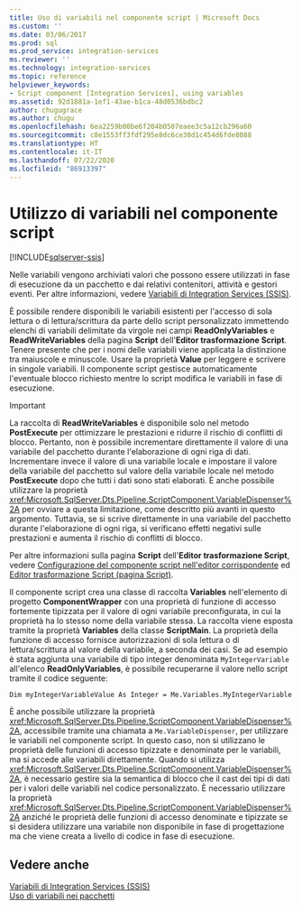 ```yaml
---
title: Uso di variabili nel componente script | Microsoft Docs
ms.custom: ''
ms.date: 03/06/2017
ms.prod: sql
ms.prod_service: integration-services
ms.reviewer: ''
ms.technology: integration-services
ms.topic: reference
helpviewer_keywords:
- Script component [Integration Services], using variables
ms.assetid: 92d1881a-1ef1-43ae-b1ca-48d0536bdbc2
author: chugugrace
ms.author: chugu
ms.openlocfilehash: 6ea2259b00be6f204b0507eaee3c5a12cb296a60
ms.sourcegitcommit: c8e1553ff3fdf295e8dc6ce30d1c454d6fde8088
ms.translationtype: HT
ms.contentlocale: it-IT
ms.lasthandoff: 07/22/2020
ms.locfileid: "86913397"
---
```

# <a name="using-variables-in-the-script-component"></a>Utilizzo di variabili nel componente script

[!INCLUDE[sqlserver-ssis](../../../includes/applies-to-version/sqlserver-ssis.md)]


  Nelle variabili vengono archiviati valori che possono essere utilizzati in fase di esecuzione da un pacchetto e dai relativi contenitori, attività e gestori eventi. Per altre informazioni, vedere [Variabili di Integration Services &#40;SSIS&#41;](../../../integration-services/integration-services-ssis-variables.md).  
  
 È possibile rendere disponibili le variabili esistenti per l'accesso di sola lettura o di lettura/scrittura da parte dello script personalizzato immettendo elenchi di variabili delimitate da virgole nei campi **ReadOnlyVariables** e **ReadWriteVariables** della pagina **Script** dell'**Editor trasformazione Script**. Tenere presente che per i nomi delle variabili viene applicata la distinzione tra maiuscole e minuscole. Usare la proprietà **Value** per leggere e scrivere in singole variabili. Il componente script gestisce automaticamente l'eventuale blocco richiesto mentre lo script modifica le variabili in fase di esecuzione.  
  
> [!IMPORTANT]  
>  La raccolta di **ReadWriteVariables** è disponibile solo nel metodo **PostExecute** per ottimizzare le prestazioni e ridurre il rischio di conflitti di blocco. Pertanto, non è possibile incrementare direttamente il valore di una variabile del pacchetto durante l'elaborazione di ogni riga di dati. Incrementare invece il valore di una variabile locale e impostare il valore della variabile del pacchetto sul valore della variabile locale nel metodo **PostExecute** dopo che tutti i dati sono stati elaborati. È anche possibile utilizzare la proprietà <xref:Microsoft.SqlServer.Dts.Pipeline.ScriptComponent.VariableDispenser%2A> per ovviare a questa limitazione, come descritto più avanti in questo argomento. Tuttavia, se si scrive direttamente in una variabile del pacchetto durante l'elaborazione di ogni riga, si verificano effetti negativi sulle prestazioni e aumenta il rischio di conflitti di blocco.  
  
 Per altre informazioni sulla pagina **Script** dell'**Editor trasformazione Script**, vedere [Configurazione del componente script nell'editor corrispondente](../../../integration-services/extending-packages-scripting/data-flow-script-component/configuring-the-script-component-in-the-script-component-editor.md) ed [Editor trasformazione Script &#40;pagina Script&#41;](../../../integration-services/data-flow/transformations/script-transformation-editor-script-page.md).  
  
 Il componente script crea una classe di raccolta **Variables** nell'elemento di progetto **ComponentWrapper** con una proprietà di funzione di accesso fortemente tipizzata per il valore di ogni variabile preconfigurata, in cui la proprietà ha lo stesso nome della variabile stessa. La raccolta viene esposta tramite la proprietà **Variables** della classe **ScriptMain**. La proprietà della funzione di accesso fornisce autorizzazioni di sola lettura o di lettura/scrittura al valore della variabile, a seconda dei casi. Se ad esempio è stata aggiunta una variabile di tipo integer denominata `MyIntegerVariable` all'elenco **ReadOnlyVariables**, è possibile recuperarne il valore nello script tramite il codice seguente:  
  
 `Dim myIntegerVariableValue As Integer = Me.Variables.MyIntegerVariable`  
  
 È anche possibile utilizzare la proprietà <xref:Microsoft.SqlServer.Dts.Pipeline.ScriptComponent.VariableDispenser%2A>, accessibile tramite una chiamata a `Me.VariableDispenser`, per utilizzare le variabili nel componente script. In questo caso, non si utilizzano le proprietà delle funzioni di accesso tipizzate e denominate per le variabili, ma si accede alle variabili direttamente. Quando si utilizza <xref:Microsoft.SqlServer.Dts.Pipeline.ScriptComponent.VariableDispenser%2A>, è necessario gestire sia la semantica di blocco che il cast dei tipi di dati per i valori delle variabili nel codice personalizzato. È necessario utilizzare la proprietà <xref:Microsoft.SqlServer.Dts.Pipeline.ScriptComponent.VariableDispenser%2A> anziché le proprietà delle funzioni di accesso denominate e tipizzate se si desidera utilizzare una variabile non disponibile in fase di progettazione ma che viene creata a livello di codice in fase di esecuzione.  
  
## <a name="see-also"></a>Vedere anche  
 [Variabili di Integration Services &#40;SSIS&#41;](../../../integration-services/integration-services-ssis-variables.md)   
 [Uso di variabili nei pacchetti](https://msdn.microsoft.com/library/7742e92d-46c5-4cc4-b9a3-45b688ddb787)  
  
  
